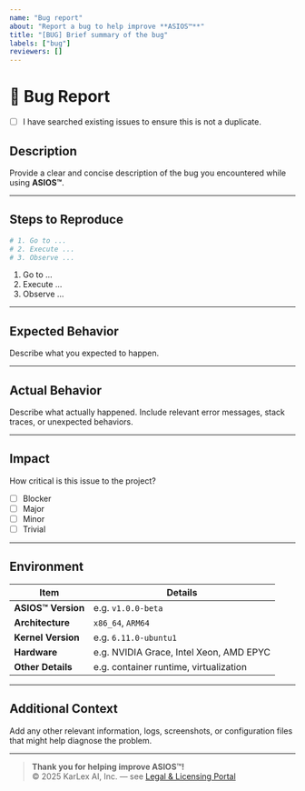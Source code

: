 ```yaml
---
name: "Bug report"
about: "Report a bug to help improve **ASIOS™**"
title: "[BUG] Brief summary of the bug"
labels: ["bug"]
reviewers: []
---
```


# 🐞 Bug Report

- [ ] I have searched existing issues to ensure this is not a duplicate.

## Description

Provide a clear and concise description of the bug you encountered while using **ASIOS™**.

---

## Steps to Reproduce

```bash
# 1. Go to ...
# 2. Execute ...
# 3. Observe ...
```

1. Go to …
2. Execute …
3. Observe …

---

## Expected Behavior

Describe what you expected to happen.

---

## Actual Behavior

Describe what actually happened. Include relevant error messages, stack traces, or unexpected behaviors.

---

## Impact

How critical is this issue to the project?  
- [ ] Blocker  
- [ ] Major  
- [ ] Minor  
- [ ] Trivial  

---

## Environment

| Item                 | Details                                    |
|----------------------|--------------------------------------------|
| **ASIOS™ Version**   | e.g. `v1.0.0-beta`                        |
| **Architecture**     | `x86_64`, `ARM64`                         |
| **Kernel Version**   | e.g. `6.11.0-ubuntu1`                     |
| **Hardware**         | e.g. NVIDIA Grace, Intel Xeon, AMD EPYC   |
| **Other Details**    | e.g. container runtime, virtualization    |

---

## Additional Context

Add any other relevant information, logs, screenshots, or configuration files that might help diagnose the problem.

---

> **Thank you for helping improve ASIOS™!**  
> © 2025 KarLex AI, Inc. — see [Legal & Licensing Portal](https://asios.ai/legal)

